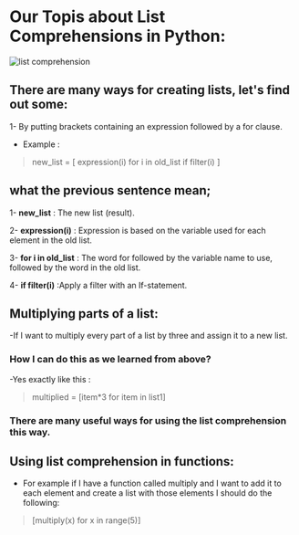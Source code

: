 
# Our Topis about List Comprehensions in Python:


![list comprehension](https://www.freecodecamp.org/news/content/images/2021/07/list-comprehension-1.png)




## There are many ways for creating lists, let's find out some:

1- By putting brackets containing an expression followed by a for clause.

- Example :

> new_list = [ expression(i) for i in old_list if filter(i) ]

## what the previous sentence mean;

1- **new_list** : The new list (result).

2- **expression(i)** : Expression is based on the variable used for each element in the old list.

3- **for i in old_list** : The word for followed by the variable name to use, followed by the word in the old list.

4- **if filter(i)** :Apply a filter with an If-statement.

## Multiplying parts of a list:

-If I want to multiply every part of a list by three and assign it to a new list.

### How I can do this as we learned from above?

-Yes exactly like this :

> multiplied = [item*3 for item in list1]

### There are many useful ways for using the list comprehension this way.

## Using list comprehension in functions:

- For example if I have a function called multiply and I want to add it to each element and create a list with those elements I should do the following:

> [multiply(x) for x in range(5)]